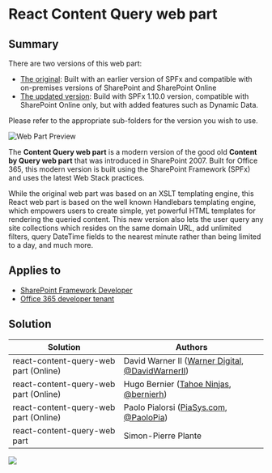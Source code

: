 # React Content Query web part 

## Summary

There are two versions of this web part:

* [The original](./OnPrem/README.md): Built with an earlier version of SPFx and compatible with on-premises versions of SharePoint and SharePoint Online
* [The updated version](./Online/README.md): Build with SPFx 1.10.0 version, compatible with SharePoint Online only, but with added features such as Dynamic Data.

Please refer to the appropriate sub-folders for the version you wish to use.

![Web Part Preview](./Online/assets/toolpart.gif)

The **Content Query web part** is a modern version of the good old **Content by Query web part** that was introduced in SharePoint 2007. Built for Office 365, this modern version is built using the SharePoint Framework (SPFx) and uses the latest Web Stack practices.

While the original web part was based on an XSLT templating engine, this React web part is based on the well known Handlebars templating engine, which empowers users to create simple, yet powerful HTML templates for rendering the queried content. This new version also lets the user query any site collections which resides on the same domain URL, add unlimited filters, query DateTime fields to the nearest minute rather than being limited to a day, and much more.

## Applies to

* [SharePoint Framework Developer](http://dev.office.com/sharepoint/docs/spfx/sharepoint-framework-overview)
* [Office 365 developer tenant](http://dev.office.com/sharepoint/docs/spfx/set-up-your-developer-tenant)

## Solution

Solution|Authors
--------|-----------
react-content-query-web part (Online)|David Warner II ([Warner Digital](http://warner.digital), [@DavidWarnerII](https://twitter.com/davidwarnerii))
react-content-query-web part (Online)|Hugo Bernier ([Tahoe Ninjas](http://tahoeninjas.blog), [@bernierh](https://twitter.com/bernierh))
react-content-query-web part (Online)|Paolo Pialorsi ([PiaSys.com](https://piasys.com/), [@PaoloPia](https://twitter.com/PaoloPia?s=20))
react-content-query-web part|Simon-Pierre Plante

<img src="https://telemetry.sharepointpnp.com/sp-dev-fx-web parts/samples/react-content-query-web part" />